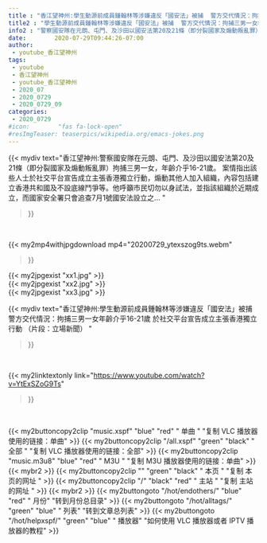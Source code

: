 ```yaml
---
title : "香江望神州:學生動源前成員鍾翰林等涉嫌違反「國安法」被捕  警方交代情況：拘捕三男一女年齡介乎16-21歲 於社交平台宣告成立主張香港獨立行動 （片段：立場新聞） "
title2 : "學生動源前成員鍾翰林等涉嫌違反「國安法」被捕  警方交代情況：拘捕三男一女年齡介乎16-21歲 於社交平台宣告成立主張香港獨立行動 （片段：立場新聞） "
info2 : "警察國安隊在元朗、屯門、及沙田以國安法第20及21條（即分裂國家及煽動叛亂罪）拘捕三男一女，年齡介乎16-21歲。 案情指出該些人士於社交平台宣告成立主張香港獨立行動，煽動其他人加入組織，內容包括建立香港共和國及不設底線鬥爭等。他呼籲市民切勿以身試法，並指該組織於近期成立，而國家安全署只會追查7月1號國安法設立之... "
date:        2020-07-29T09:44:26-07:00
author:
 - youtube_香江望神州
tags:
 - youtube
 - 香江望神州
 - youtube_香江望神州
 - 2020_07
 - 2020_0729
 - 2020_0729_09
categories:
 - 2020_0729
#icon:        "fas fa-lock-open"
#resImgTeaser: teaserpics/wikipedia.org/emacs-jokes.png
---
```


{{< mydiv text="香江望神州:警察國安隊在元朗、屯門、及沙田以國安法第20及21條（即分裂國家及煽動叛亂罪）拘捕三男一女，年齡介乎16-21歲。 案情指出該些人士於社交平台宣告成立主張香港獨立行動，煽動其他人加入組織，內容包括建立香港共和國及不設底線鬥爭等。他呼籲市民切勿以身試法，並指該組織於近期成立，而國家安全署只會追查7月1號國安法設立之... "
>}}
<br>


{{< my2mp4withjpgdownload mp4="20200729_ytexszog9ts.webm"
>}}

{{< my2jpgexist "xx1.jpg" >}}<br>
{{< my2jpgexist "xx2.jpg" >}}<br>
{{< my2jpgexist "xx3.jpg" >}}<br>



{{< mydiv text="香江望神州:學生動源前成員鍾翰林等涉嫌違反「國安法」被捕  警方交代情況：拘捕三男一女年齡介乎16-21歲 於社交平台宣告成立主張香港獨立行動 （片段：立場新聞） "
>}}
<br>

{{< my2linktextonly link="https://www.youtube.com/watch?v=YtExSZoG9Ts"
>}}


<br>

{{< my2buttoncopy2clip "music.xspf"        "blue"   "red"    " 单曲 "  "复制 VLC 播放器使用的链接：单曲" >}} {{< my2buttoncopy2clip "/all.xspf"         "green"  "black"  " 全部 "  "复制 VLC 播放器使用的链接：全部" >}} {{< my2buttoncopy2clip "music.m3u8"        "blue"   "red"    " M3U  "    "复制 M3U 播放器使用的链接：单曲" >}} {{< mybr2 >}} {{< my2buttoncopy2clip ""                  "green"  "black"  " 本页 "    "复制 本页的网址 " >}} {{< my2buttoncopy2clip "/"                 "black"  "red"    " 主站 "    "复制 主站的网址 " >}} {{< mybr2 >}} {{< my2buttongoto      "/hot/endothers/"   "blue"   "red"    " 月份"   "转到月份总目录" >}} {{< my2buttongoto      "/hot/alltags/"     "green"  "blue"   " 列表"   "转到文章总列表" >}} {{< my2buttongoto      "/hot/helpxspf/"    "green"  "blue"   " 播放器" "如何使用 VLC 播放器或者 IPTV 播放器的教程" >}} 
